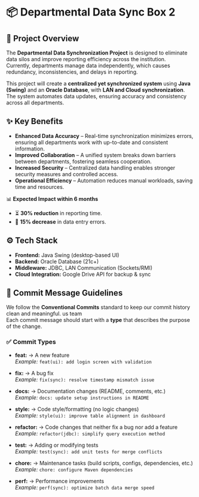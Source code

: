 # 📦 Departmental Data Sync Box 2

## 🔹 Project Overview
The **Departmental Data Synchronization Project** is designed to eliminate data silos and improve reporting efficiency across the institution.  
Currently, departments manage data independently, which causes redundancy, inconsistencies, and delays in reporting.  

This project will create a **centralized yet synchronized system** using **Java (Swing)** and an **Oracle Database**, with **LAN and Cloud synchronization**.  
The system automates data updates, ensuring accuracy and consistency across all departments.

## ✨ Key Benefits
- **Enhanced Data Accuracy** – Real-time synchronization minimizes errors, ensuring all departments work with up-to-date and consistent information.  
- **Improved Collaboration** – A unified system breaks down barriers between departments, fostering seamless cooperation.  
- **Increased Security** – Centralized data handling enables stronger security measures and controlled access.  
- **Operational Efficiency** – Automation reduces manual workloads, saving time and resources.  

📊 **Expected Impact within 6 months**  
- ⏳ **30% reduction** in reporting time.  
- 📝 **15% decrease** in data entry errors.  



## ⚙️ Tech Stack
- **Frontend:** Java Swing (desktop-based UI)  
- **Backend:** Oracle Database (21c+)  
- **Middleware:** JDBC, LAN Communication (Sockets/RMI)  
- **Cloud Integration:** Google Drive API for backup & sync  




## 📌 Commit Message Guidelines

We follow the **Conventional Commits** standard to keep our commit history clean and meaningful. us team  
Each commit message should start with a **type** that describes the purpose of the change.

### ✅ Commit Types

- **feat:** → A new feature  
  _Example:_ `feat(ui): add login screen with validation`

- **fix:** → A bug fix  
  _Example:_ `fix(sync): resolve timestamp mismatch issue`

- **docs:** → Documentation changes (README, comments, etc.)  
  _Example:_ `docs: update setup instructions in README`

- **style:** → Code style/formatting (no logic changes)  
  _Example:_ `style(ui): improve table alignment in dashboard`

- **refactor:** → Code changes that neither fix a bug nor add a feature  
  _Example:_ `refactor(jdbc): simplify query execution method`

- **test:** → Adding or modifying tests  
  _Example:_ `test(sync): add unit tests for merge conflicts`

- **chore:** → Maintenance tasks (build scripts, configs, dependencies, etc.)  
  _Example:_ `chore: configure Maven dependencies`

- **perf:** → Performance improvements  
  _Example:_ `perf(sync): optimize batch data merge speed`





